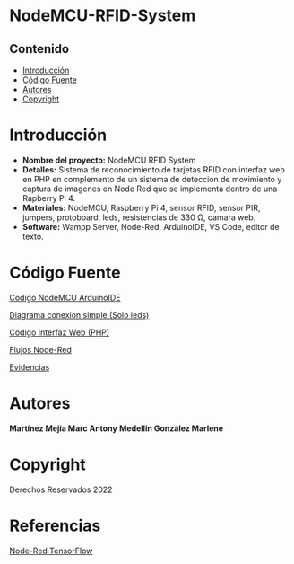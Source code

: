 # NodeMCU-RFID-System

## Contenido

-   [Introducción](#introducción)
-   [Código Fuente](#código-fuente)
-   [Autores](#autores)
-   [Copyright](#copyright)


# Introducción 

- **Nombre del proyecto:** NodeMCU RFID System
- **Detalles:**  Sistema de reconocimiento de tarjetas RFID con interfaz web en PHP en complemento de un sistema de deteccion de movimiento y captura de imagenes en Node Red que se implementa dentro de una Rapberry Pi 4.
- **Materiales:** NodeMCU, Raspberry Pi 4, sensor RFID, sensor PIR, jumpers, protoboard, leds, resistencias de 330 Ω, camara web.
- **Software:** Wampp Server, Node-Red, ArduinoIDE, VS Code, editor de texto.


# Código Fuente

[Codigo NodeMCU ArduinoIDE]()

[Diagrama conexion simple (Solo leds)]()

[Código Interfaz Web (PHP)]()

[Flujos Node-Red]()

[Evidencias]()


# Autores

**Martínez Mejía Marc Antony**
**Medellin González Marlene**


# Copyright

Derechos Reservados 2022


# Referencias 

[Node-Red TensorFlow](https://github.com/IBM/node-red-tensorflowjs)